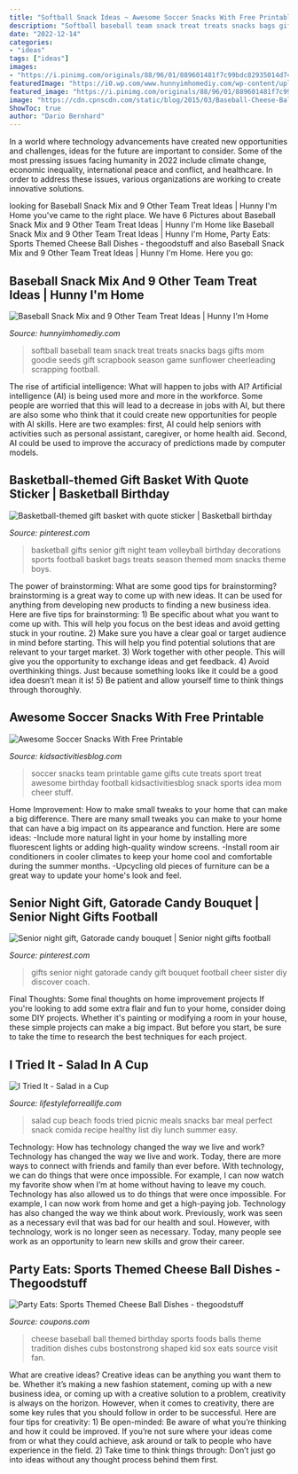 ```yaml
---
title: "Softball Snack Ideas ~ Awesome Soccer Snacks With Free Printable"
description: "Softball baseball team snack treat treats snacks bags gifts mom goodie seeds gift scrapbook season game sunflower cheerleading scrapping football"
date: "2022-12-14"
categories:
- "ideas"
tags: ["ideas"]
images:
- "https://i.pinimg.com/originals/88/96/01/889601481f7c99bdc82935014d745da9.jpg"
featuredImage: "https://i0.wp.com/www.hunnyimhomediy.com/wp-content/uploads/2017/05/Softballtreat_0.jpg?resize=462%2C600&amp;ssl=1"
featured_image: "https://i.pinimg.com/originals/88/96/01/889601481f7c99bdc82935014d745da9.jpg"
image: "https://cdn.cpnscdn.com/static/blog/2015/03/Baseball-Cheese-Ball.jpg"
ShowToc: true
author: "Dario Bernhard"
---
```



In a world where technology advancements have created new opportunities and challenges, ideas for the future are important to consider. Some of the most pressing issues facing humanity in 2022 include climate change, economic inequality, international peace and conflict, and healthcare. In order to address these issues, various organizations are working to create innovative solutions.

	

		
looking for Baseball Snack Mix and 9 Other Team Treat Ideas | Hunny I&#039;m Home you've came to the right place. We have 6 Pictures about Baseball Snack Mix and 9 Other Team Treat Ideas | Hunny I&#039;m Home like Baseball Snack Mix and 9 Other Team Treat Ideas | Hunny I&#039;m Home, Party Eats: Sports Themed Cheese Ball Dishes - thegoodstuff and also Baseball Snack Mix and 9 Other Team Treat Ideas | Hunny I&#039;m Home. Here you go:
		
    
## Baseball Snack Mix And 9 Other Team Treat Ideas | Hunny I&#039;m Home

<img loading=lazy src="https://i0.wp.com/www.hunnyimhomediy.com/wp-content/uploads/2017/05/Softballtreat_0.jpg?resize=462%2C600&amp;ssl=1" onerror="this.onerror=null;this.src='https://tse4.mm.bing.net/th?id=OIP.LxZxFtDs4qr7rjlWZxEcIgAAAA&amp;pid=15.1';" alt="Baseball Snack Mix and 9 Other Team Treat Ideas | Hunny I&#039;m Home">

_Source: hunnyimhomediy.com_

>softball baseball team snack treat treats snacks bags gifts mom goodie seeds gift scrapbook season game sunflower cheerleading scrapping football. 

	

The rise of artificial intelligence: What will happen to jobs with AI?
Artificial intelligence (AI) is being used more and more in the workforce. Some people are worried that this will lead to a decrease in jobs with AI, but there are also some who think that it could create new opportunities for people with AI skills. Here are two examples: first, AI could help seniors with activities such as personal assistant, caregiver, or home health aid. Second, AI could be used to improve the accuracy of predictions made by computer models.

    
## Basketball-themed Gift Basket With Quote Sticker | Basketball Birthday

<img loading=lazy src="https://i.pinimg.com/originals/8c/a5/9a/8ca59acd5629f4d0adf416346463a137.jpg" onerror="this.onerror=null;this.src='https://tse2.mm.bing.net/th?id=OIP.28ZeU25OjIe3E59JdaFYDgAAAA&amp;pid=15.1';" alt="Basketball-themed gift basket with quote sticker | Basketball birthday">

_Source: pinterest.com_

>basketball gifts senior gift night team volleyball birthday decorations sports football basket bags treats season themed mom snacks theme boys. 

	

The power of brainstorming: What are some good tips for brainstorming?
brainstorming is a great way to come up with new ideas. It can be used for anything from developing new products to finding a new business idea. Here are five tips for brainstorming: 1) Be specific about what you want to come up with. This will help you focus on the best ideas and avoid getting stuck in your routine. 2) Make sure you have a clear goal or target audience in mind before starting. This will help you find potential solutions that are relevant to your target market. 3) Work together with other people. This will give you the opportunity to exchange ideas and get feedback. 4) Avoid overthinking things. Just because something looks like it could be a good idea doesn’t mean it is! 5) Be patient and allow yourself time to think things through thoroughly.

    
## Awesome Soccer Snacks With Free Printable

<img loading=lazy src="https://kidsactivitiesblog.com/wp-content/uploads/2015/09/soccer-snacks.png" onerror="this.onerror=null;this.src='https://tse2.mm.bing.net/th?id=OIP.AqJW_D9GRbfnvqrt1hVKoQHaLH&amp;pid=15.1';" alt="Awesome Soccer Snacks With Free Printable">

_Source: kidsactivitiesblog.com_

>soccer snacks team printable game gifts cute treats sport treat awesome birthday football kidsactivitiesblog snack sports idea mom cheer stuff. 

	

Home Improvement: How to make small tweaks to your home that can make a big difference.
There are many small tweaks you can make to your home that can have a big impact on its appearance and function. Here are some ideas: 
-Include more natural light in your home by installing more fluorescent lights or adding high-quality window screens. 
-Install room air conditioners in cooler climates to keep your home cool and comfortable during the summer months. 
-Upcycling old pieces of furniture can be a great way to update your home's look and feel.

    
## Senior Night Gift, Gatorade Candy Bouquet | Senior Night Gifts Football

<img loading=lazy src="https://i.pinimg.com/originals/88/96/01/889601481f7c99bdc82935014d745da9.jpg" onerror="this.onerror=null;this.src='https://tse2.mm.bing.net/th?id=OIP.p0b45oFLvtb3T32xaKbEjwHaJ4&amp;pid=15.1';" alt="Senior night gift, Gatorade candy bouquet | Senior night gifts football">

_Source: pinterest.com_

>gifts senior night gatorade candy gift bouquet football cheer sister diy discover coach. 

	

Final Thoughts: Some final thoughts on home improvement projects
If you're looking to add some extra flair and fun to your home, consider doing some DIY projects. Whether it's painting or modifying a room in your house, these simple projects can make a big impact. But before you start, be sure to take the time to research the best techniques for each project.

    
## I Tried It - Salad In A Cup

<img loading=lazy src="https://lifestyleforreallife.com/wp-content/uploads/2016/07/Salad-in-a-Cup-Perfect-Beach-Food.jpg" onerror="this.onerror=null;this.src='https://tse3.mm.bing.net/th?id=OIP.z_e-LCsUnlMw6GdvHkod9AHaO0&amp;pid=15.1';" alt="I Tried It - Salad in a Cup">

_Source: lifestyleforreallife.com_

>salad cup beach foods tried picnic meals snacks bar meal perfect snack comida recipe healthy list diy lunch summer easy. 

	

Technology: How has technology changed the way we live and work?
Technology has changed the way we live and work. Today, there are more ways to connect with friends and family than ever before. With technology, we can do things that were once impossible. For example, I can now watch my favorite show when I’m at home without having to leave my couch. Technology has also allowed us to do things that were once impossible. For example, I can now work from home and get a high-paying job. Technology has also changed the way we think about work. Previously, work was seen as a necessary evil that was bad for our health and soul. However, with technology, work is no longer seen as necessary. Today, many people see work as an opportunity to learn new skills and grow their career.

    
## Party Eats: Sports Themed Cheese Ball Dishes - Thegoodstuff

<img loading=lazy src="https://cdn.cpnscdn.com/static/blog/2015/03/Baseball-Cheese-Ball.jpg" onerror="this.onerror=null;this.src='https://tse3.mm.bing.net/th?id=OIP.i5z1gpMo2Qy7Xkz5_qbBQgHaHa&amp;pid=15.1';" alt="Party Eats: Sports Themed Cheese Ball Dishes - thegoodstuff">

_Source: coupons.com_

>cheese baseball ball themed birthday sports foods balls theme tradition dishes cubs bostonstrong shaped kid sox eats source visit fan. 

	

What are creative ideas?
Creative ideas can be anything you want them to be. Whether it’s making a new fashion statement, coming up with a new business idea, or coming up with a creative solution to a problem, creativity is always on the horizon. However, when it comes to creativity, there are some key rules that you should follow in order to be successful. Here are four tips for creativity: 1) Be open-minded: Be aware of what you’re thinking and how it could be improved. If you’re not sure where your ideas come from or what they could achieve, ask around or talk to people who have experience in the field. 2) Take time to think things through: Don’t just go into ideas without any thought process behind them first.

